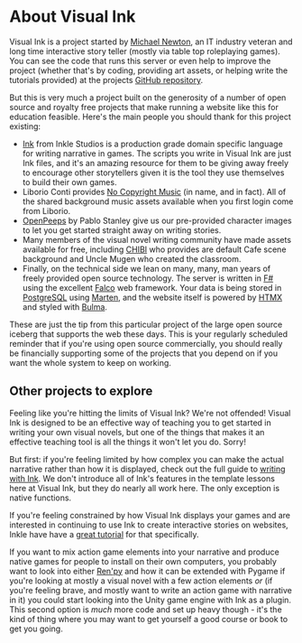 # About Visual Ink

Visual Ink is a project started by [Michael Newton](https://blog.mavnn.co.uk/), an IT industry veteran and long time interactive story teller (mostly via table top roleplaying games). You can see the code that runs this server or even help to improve the project (whether that's by coding, providing art assets, or helping write the tutorials provided) at the projects [GitHub repository](https://github.com/mavnn/VisualInk).

But this is very much a project built on the generosity of a number of open source and royalty free projects that make running a website like this for education feasible. Here's the main people you should thank for this project existing:

- [Ink](https://www.inklestudios.com/ink/) from Inkle Studios is a production grade domain specific language for writing narrative in games. The scripts you write in Visual Ink are just Ink files, and it's an amazing resource for them to be giving away freely to encourage other storytellers given it is the tool they use themselves to build their own games.
- Liborio Conti provides [No Copyright Music](https://www.no-copyright-music.com/) (in name, and in fact). All of the shared background music assets available when you first login come from Liborio.
- [OpenPeeps](https://www.openpeeps.com/) by Pablo Stanley give us our pre-provided character images to let you get started straight away on writing stories.
- Many members of the visual novel writing community have made assets available for free, including [CHIBI](https://itch.io/queue/c/4113937/visual-novel-backgrounds?game_id=1397476) who provides are default Cafe scene background and Uncle Mugen who created the classroom.
- Finally, on the technical side we lean on many, many, man years of freely provided open source technology. The server is written in [F#](https://fsharp.org/) using the excellent [Falco](https://www.falcoframework.com/) web framework. Your data is being stored in [PostgreSQL](https://www.postgresql.org/) using [Marten](https://martendb.io/), and the website itself is powered by [HTMX](https://htmx.org/) and styled with [Bulma](https://bulma.io/).

These are just the tip from this particular project of the large open source iceberg that supports the web these days. This is your regularly scheduled reminder that if you're using open source commercially, you should really be financially supporting some of the projects that you depend on if you want the whole system to keep on working.

## Other projects to explore

Feeling like you're hitting the limits of Visual Ink? We're not offended! Visual Ink is designed to be an effective way of teaching you to get started in writing your own visual novels, but one of the things that makes it an effective teaching tool is all the things it won't let you do. Sorry!

But first: if you're feeling limited by how complex you can make the actual narrative rather than how it is displayed, check out the full guide to [writing with Ink](https://github.com/inkle/ink/blob/master/Documentation/WritingWithInk.md). We don't introduce all of Ink's features in the template lessons here at Visual Ink, but they do nearly all work here. The only exception is native functions.

If you're feeling constrained by how Visual Ink displays your games and are interested in continuing to use Ink to create interactive stories on websites, Inkle have have a [great tutorial](https://www.inklestudios.com/ink/web-tutorial/) for that specifically.

If you want to mix action game elements into your narrative and produce native games for people to install on their own computers, you probably want to look into either [Ren'py](https://www.renpy.org/) and how it can be extended with Pygame if you're looking at mostly a visual novel with a few action elements *or* (if you're feeling brave, and mostly want to write an action game with narrative in it) you could start looking into the Unity game engine with Ink as a plugin. This second option is *much* more code and set up heavy though - it's the kind of thing where you may want to get yourself a good course or book to get you going.
